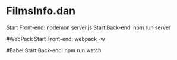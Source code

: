 # FilmsInfo.dan

Start Front-end: nodemon server.js
Start Back-end: npm run server

#WebPack
Start Front-end: webpack -w

#Babel
Start Back-end: npm run watch
